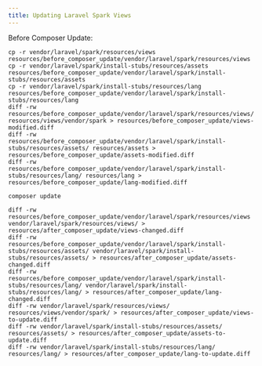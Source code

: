 ```yaml
---
title: Updating Laravel Spark Views
---
```


Before Composer Update:

```
cp -r vendor/laravel/spark/resources/views resources/before_composer_update/vendor/laravel/spark/resources/views
cp -r vendor/laravel/spark/install-stubs/resources/assets resources/before_composer_update/vendor/laravel/spark/install-stubs/resources/assets
cp -r vendor/laravel/spark/install-stubs/resources/lang resources/before_composer_update/vendor/laravel/spark/install-stubs/resources/lang
diff -rw resources/before_composer_update/vendor/laravel/spark/resources/views/ resources/views/vendor/spark > resources/before_composer_update/views-modified.diff
diff -rw resources/before_composer_update/vendor/laravel/spark/install-stubs/resources/assets/ resources/assets > resources/before_composer_update/assets-modified.diff
diff -rw resources/before_composer_update/vendor/laravel/spark/install-stubs/resources/lang/ resources/lang > resources/before_composer_update/lang-modified.diff
```

```composer update```

```
diff -rw resources/before_composer_update/vendor/laravel/spark/resources/views vendor/laravel/spark/resources/views/ > resources/after_composer_update/views-changed.diff
diff -rw resources/before_composer_update/vendor/laravel/spark/install-stubs/resources/assets/ vendor/laravel/spark/install-stubs/resources/assets/ > resources/after_composer_update/assets-changed.diff
diff -rw resources/before_composer_update/vendor/laravel/spark/install-stubs/resources/lang/ vendor/laravel/spark/install-stubs/resources/lang/ > resources/after_composer_update/lang-changed.diff
diff -rw vendor/laravel/spark/resources/views/ resources/views/vendor/spark/ > resources/after_composer_update/views-to-update.diff
diff -rw vendor/laravel/spark/install-stubs/resources/assets/ resources/assets/ > resources/after_composer_update/assets-to-update.diff
diff -rw vendor/laravel/spark/install-stubs/resources/lang/ resources/lang/ > resources/after_composer_update/lang-to-update.diff
```
